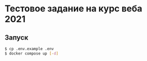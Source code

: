 # Тестовое задание на курс веба 2021

## Запуск
```sh
$ cp .env.example .env
$ docker compose up [-d]
```
